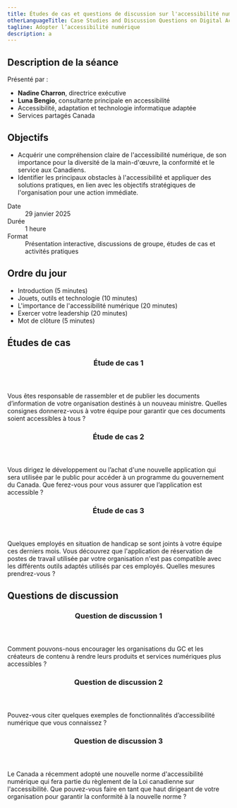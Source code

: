 ```yaml
---
title: Études de cas et questions de discussion sur l'accessibilité numérique
otherLanguageTitle: Case Studies and Discussion Questions on Digital Accessibility
tagline: Adopter l’accessibilité numérique
description: a
---
```




## Description de la séance

Présenté par :

* **Nadine Charron**, directrice exécutive
* **Luna Bengio**, consultante principale en accessibilité
* Accessibilité, adaptation et technologie informatique adaptée
* Services partagés Canada

## Objectifs

* Acquérir une compréhension claire de l'accessibilité numérique, de son importance pour la diversité de la main-d'œuvre, la conformité et le service aux Canadiens.
* Identifier les principaux obstacles à l'accessibilité et appliquer des solutions pratiques, en lien avec les objectifs stratégiques de l'organisation pour une action immédiate.

<dl>
	<dt>Date</dt>
	<dd>29 janvier 2025</dd>
	<dt>Durée</dt>
	<dd>1 heure</dd>
	<dt>Format</dt>
	<dd>Présentation interactive, discussions de groupe, études de cas et activités pratiques</dd>
</dl>

## Ordre du jour

* Introduction (5 minutes)
* Jouets, outils et technologie (10 minutes)
* L'importance de l'accessibilité numérique (20 minutes)
* Exercer votre leadership (20 minutes)
* Mot de clôture (5 minutes)

## Études de cas

<div class="row wb-eqht-grd mrgn-tp-md pb-4">
  <div class="col-xs-12 col-md-6 mrgn-tp-md mrgn-bttm-md">
    <section class="panel panel-default">
      <header class="panel-heading">
        <h3 id="case1" class="panel-title">Étude de cas 1</h3>
      </header>
      <div class="panel-body">
        <p>Vous êtes responsable de rassembler et de publier les documents d’information de votre organisation destinés à un nouveau ministre. Quelles consignes donnerez-vous à votre équipe pour garantir que ces documents soient accessibles à tous&nbsp;?</p>
      </div>
    </section>
  </div>

  <div class="col-xs-12 col-md-6 mrgn-tp-md mrgn-bttm-md">
    <section class="panel panel-default">
      <header class="panel-heading">
        <h3 id="case2" class="panel-title">Étude de cas 2</h3>
      </header>
      <div class="panel-body">
        <p>Vous dirigez le développement ou l’achat d'une nouvelle application qui sera utilisée par le public pour accéder à un programme du gouvernement du Canada. Que ferez-vous pour vous assurer que l’application est accessible&nbsp;?</p>
      </div>
    </section>
  </div>

  <div class="col-xs-12 col-md-6 mrgn-tp-md mrgn-bttm-md">
    <section class="panel panel-default">
      <header class="panel-heading">
        <h3 id="case3" class="panel-title">Étude de cas 3</h3>
      </header>
      <div class="panel-body">
        <p>Quelques employés en situation de handicap se sont joints à votre équipe ces derniers mois. Vous découvrez que l'application de réservation de postes de travail utilisée par votre organisation n'est pas compatible avec les différents outils adaptés utilisés par ces employés. Quelles mesures prendrez-vous ?</p>
      </div>
    </section>
  </div>
</div>

## Questions de discussion

<div class="row wb-eqht-grd mrgn-tp-md pb-4">
  <div class="col-xs-12 col-md-6 mrgn-tp-md mrgn-bttm-md">
    <section class="panel panel-default">
      <header class="panel-heading">
        <h3 id="question1" class="panel-title">Question de discussion 1</h3>
      </header>
      <div class="panel-body">
        <p>Comment pouvons-nous encourager les organisations du GC et les créateurs de contenu à rendre leurs produits et services numériques plus accessibles ?</p>
      </div>
    </section>
  </div>

  <div class="col-xs-12 col-md-6 mrgn-tp-md mrgn-bttm-md">
    <section class="panel panel-default">
      <header class="panel-heading">
        <h3 id="question2" class="panel-title">Question de discussion 2</h3>
      </header>
      <div class="panel-body">
        <p>Pouvez-vous citer quelques exemples de fonctionnalités d’accessibilité numérique que vous connaissez&nbsp;?</p>
      </div>
    </section>
  </div>

  <div class="col-xs-12 col-md-6 mrgn-tp-md mrgn-bttm-md">
    <section class="panel panel-default">
      <header class="panel-heading">
        <h3 id="question3" class="panel-title">Question de discussion 3</h3>
      </header>
      <div class="panel-body">
        <p>Le Canada a récemment adopté une nouvelle norme d'accessibilité numérique qui fera partie du règlement de la Loi canadienne sur l'accessibilité. Que pouvez-vous faire en tant que haut dirigeant de votre organisation pour garantir la conformité à la nouvelle norme&nbsp;?</p>
      </div>
    </section>
  </div>
</div>
